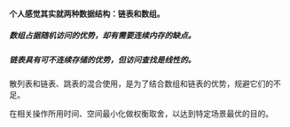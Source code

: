 #### 个人感觉其实就两种数据结构：链表和数组。

##### 数组占据随机访问的优势，却有需要连续内存的缺点。

##### 链表具有可不连续存储的优势，但访问查找是线性的。

散列表和链表、跳表的混合使用，是为了结合数组和链表的优势，规避它们的不足。

在相关操作所用时间、空间最小化做权衡取舍，以达到特定场景最优的目的。

